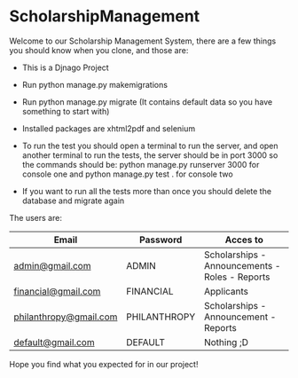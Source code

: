# ScholarshipManagement

Welcome to our Scholarship Management System, there are a few things you should know when you clone, and those are:

* This is a Djnago Project

* Run python manage.py makemigrations

* Run python manage.py migrate (It contains default data so you have something to start with)

* Installed packages are xhtml2pdf and selenium

* To run the test you should open a terminal to run the server, and open another terminal to run the tests, the server should be in port 3000 so the commands should be: python manage.py runserver 3000 for console one and python manage.py test . for console two

* If you want to run all the tests more than once you should delete the database and migrate again

The users are:

| Email | Password | Acces to |
| ----- | -------- | -------- |
| admin@gmail.com | ADMIN | Scholarships - Announcements - Roles - Reports |
| financial@gmail.com | FINANCIAL | Applicants |
| philanthropy@gmail.com | PHILANTHROPY | Scholarships - Announcement - Reports |
| default@gmail.com | DEFAULT | Nothing ;D |

Hope you find what you expected for in our project!
